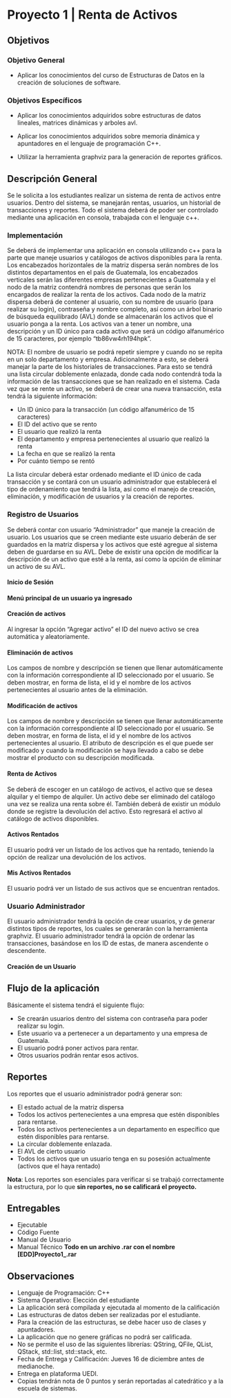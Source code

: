 # Proyecto 1 | Renta de Activos

## Objetivos

### Objetivo General
- Aplicar los conocimientos del curso de Estructuras de Datos en la creación de soluciones de software.

### Objetivos Específicos
- Aplicar los conocimientos adquiridos sobre estructuras de datos lineales, matrices dinámicas y arboles avl.

- Aplicar los conocimientos adquiridos sobre memoria dinámica y apuntadores en el lenguaje de programación C++.

- Utilizar la herramienta graphviz para la generación de reportes gráficos.

## Descripción General
Se le solicita a los estudiantes realizar un sistema de renta de activos entre usuarios. Dentro del sistema, se manejarán rentas, usuarios, un historial de transacciones y reportes. Todo el sistema deberá de poder ser controlado mediante una aplicación en consola, trabajada con el lenguaje c++.

### Implementación

Se deberá de implementar una aplicación en consola utilizando c++ para la parte que maneje usuarios y catálogos de activos disponibles para la renta. Los encabezados horizontales de la matriz dispersa serán nombres de los distintos departamentos en el país de Guatemala, los encabezados verticales serán las diferentes empresas pertenecientes a Guatemala y el nodo de la matriz contendrá nombres de personas que serán los encargados de realizar la renta de los activos. Cada nodo de la matriz dispersa deberá de contener al usuario, con su nombre de usuario (para realizar su login), contraseña y nombre completo, así como un árbol binario de búsqueda equilibrado (AVL) donde se almacenarán los activos que el usuario ponga a la renta. Los activos van a tener un nombre, una descripción y un ID único para cada activo que será un código alfanumérico de 15 caracteres, por ejemplo “tb86vw4rh194hpk”.

NOTA: El nombre de usuario se podrá repetir siempre y cuando no se repita en un solo departamento y empresa.
Adicionalmente a esto, se deberá manejar la parte de los historiales de transacciones. Para esto se tendrá una lista circular doblemente enlazada, donde cada nodo contendrá toda la información de las transacciones que se han realizado en el sistema. Cada vez que se rente un activo, se deberá de crear una nueva transacción, esta tendrá la siguiente información:

- Un ID único para la transacción (un código alfanumérico de 15 caracteres)
- El ID del activo que se rento
- El usuario que realizó la renta
- El departamento y empresa pertenecientes al usuario que realizó la renta
- La fecha en que se realizó la renta
- Por cuánto tiempo se rentó

La lista circular deberá estar ordenado mediante el ID único de cada transacción y se contará con un usuario administrador que establecerá el tipo de ordenamiento que tendrá la lista, así como el manejo de creación, eliminación, y modificación de usuarios y la creación de reportes.

### Registro de Usuarios
Se deberá contar con usuario “Administrador” que maneje la creación de usuario. Los usuarios que se creen mediante este usuario deberán de ser guardados en la matriz dispersa y los activos que esté agregue al sistema deben de guardarse en su AVL.
Debe de existir una opción de modificar la descripción de un activo que esté a la renta, así como la opción de eliminar un activo de su AVL.

#### Inicio de Sesión
#### Menú principal de un usuario ya ingresado
#### Creación de activos
Al ingresar la opción “Agregar activo” el ID del nuevo activo se crea automática y aleatoriamente.
#### Eliminación de activos
 Los campos de nombre y descripción se tienen que llenar automáticamente con la información correspondiente al ID seleccionado por el usuario. Se deben mostrar, en forma de lista, el id y el nombre de los activos pertenecientes al usuario antes de la eliminación.
#### Modificación de activos
Los campos de nombre y descripción se tienen que llenar automáticamente con la información correspondiente al ID seleccionado por el usuario. Se deben mostrar, en forma de lista, el id y el nombre de los activos pertenecientes al usuario.
El atributo de descripción es el que puede ser modificado y cuando la modificación se haya llevado a cabo se debe mostrar el producto con su descripción modificada.
#### Renta de Activos
Se deberá de escoger en un catálogo de activos, el activo que se desea alquilar y el tiempo de alquiler. Un activo debe ser eliminado del catálogo una vez se realiza una renta sobre él.
También deberá de existir un módulo donde se registre la devolución del activo. Esto regresará el activo al catálogo de activos disponibles.
#### Activos Rentados
El usuario podrá ver un listado de los activos que ha rentado, teniendo la opción de realizar una devolución de los activos.
#### Mis Activos Rentados
El usuario podrá ver un listado de sus activos que se encuentran rentados.

### Usuario Administrador
El usuario administrador tendrá la opción de crear usuarios, y de generar distintos tipos de reportes, los cuales se generarán con la herramienta graphviz.
El usuario administrador tendrá la opción de ordenar las transacciones, basándose en los ID de estas, de manera ascendente o descendente.
#### Creación de un Usuario

## Flujo de la aplicación
Básicamente el sistema tendrá el siguiente flujo:
- Se crearán usuarios dentro del sistema con contraseña para poder realizar su login.
- Este usuario va a pertenecer a un departamento y una empresa de Guatemala.
- El usuario podrá poner activos para rentar.
- Otros usuarios podrán rentar esos activos.

## Reportes
Los reportes que el usuario administrador podrá generar son:
- El estado actual de la matriz dispersa
- Todos los activos pertenecientes a una empresa que estén disponibles para rentarse.
- Todos los activos pertenecientes a un departamento en específico que estén disponibles para rentarse.
- La circular doblemente enlazada.
- El AVL de cierto usuario
- Todos los activos que un usuario tenga en su posesión actualmente (activos que el haya rentado)

**Nota**: Los reportes son esenciales para verificar si se trabajó correctamente la estructura, por lo que **sin reportes, no se calificará el proyecto.**

## Entregables
- Ejecutable
- Código Fuente
- Manual de Usuario
- Manual Técnico
**Todo en un archivo .rar con el nombre [EDD]Proyecto1_<carnet>.rar**

## Observaciones
- Lenguaje de Programación: C++
- Sistema Operativo: Elección del estudiante
- La aplicación será compilada y ejecutada al momento de la calificación
- Las estructuras de datos deben ser realizadas por el estudiante.
- Para la creación de las estructuras, se debe hacer uso de clases y apuntadores.
- La aplicación que no genere gráficas no podrá ser calificada.
- No se permite el uso de las siguientes librerías: QString, QFile, QList, QStack, std::list, std::stack, etc.
- Fecha de Entrega y Calificación: Jueves 16 de diciembre antes de medianoche.
- Entrega en plataforma UEDI.
- Copias tendrán nota de 0 puntos y serán reportadas al catedrático y a la escuela de sistemas.
